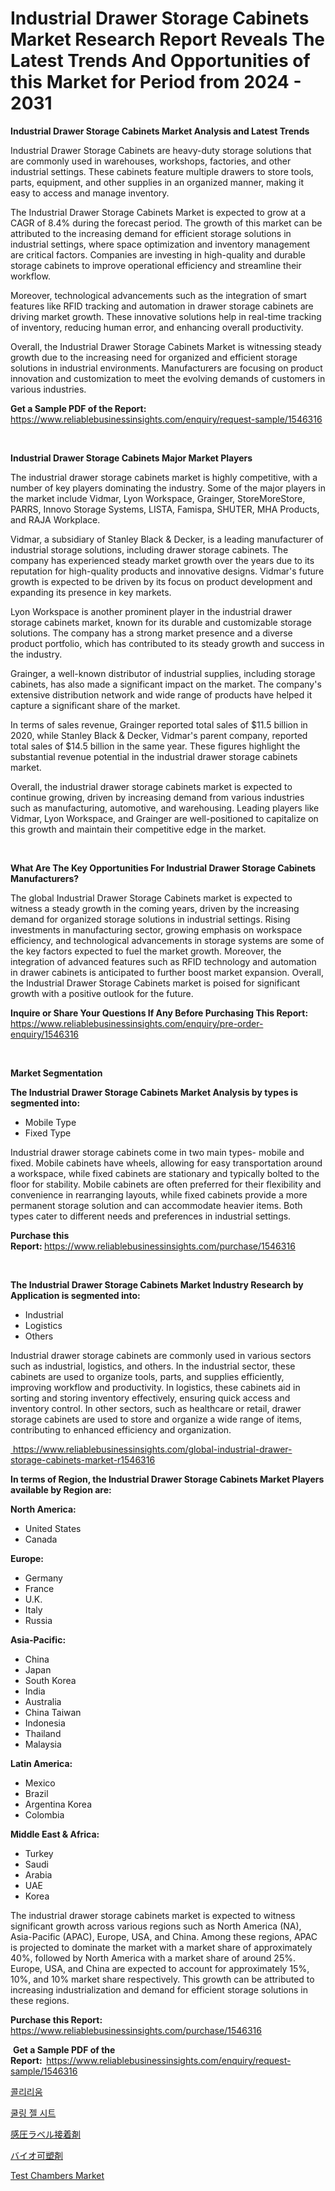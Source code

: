 <p><h1>Industrial Drawer Storage Cabinets Market Research Report Reveals The Latest Trends And Opportunities of this Market for Period from 2024 - 2031</h1></p><p><strong>Industrial Drawer Storage Cabinets Market Analysis and Latest Trends</strong></p>
<p><p>Industrial Drawer Storage Cabinets are heavy-duty storage solutions that are commonly used in warehouses, workshops, factories, and other industrial settings. These cabinets feature multiple drawers to store tools, parts, equipment, and other supplies in an organized manner, making it easy to access and manage inventory.</p><p>The Industrial Drawer Storage Cabinets Market is expected to grow at a CAGR of 8.4% during the forecast period. The growth of this market can be attributed to the increasing demand for efficient storage solutions in industrial settings, where space optimization and inventory management are critical factors. Companies are investing in high-quality and durable storage cabinets to improve operational efficiency and streamline their workflow.</p><p>Moreover, technological advancements such as the integration of smart features like RFID tracking and automation in drawer storage cabinets are driving market growth. These innovative solutions help in real-time tracking of inventory, reducing human error, and enhancing overall productivity.</p><p>Overall, the Industrial Drawer Storage Cabinets Market is witnessing steady growth due to the increasing need for organized and efficient storage solutions in industrial environments. Manufacturers are focusing on product innovation and customization to meet the evolving demands of customers in various industries.</p></p>
<p><strong>Get a Sample PDF of the Report:&nbsp;</strong> <a href="https://www.reliablebusinessinsights.com/enquiry/request-sample/1546316">https://www.reliablebusinessinsights.com/enquiry/request-sample/1546316</a></p>
<p>&nbsp;</p>
<p><strong>Industrial Drawer Storage Cabinets Major Market Players</strong></p>
<p><p>The industrial drawer storage cabinets market is highly competitive, with a number of key players dominating the industry. Some of the major players in the market include Vidmar, Lyon Workspace, Grainger, StoreMoreStore, PARRS, Innovo Storage Systems, LISTA, Famispa, SHUTER, MHA Products, and RAJA Workplace.</p><p>Vidmar, a subsidiary of Stanley Black & Decker, is a leading manufacturer of industrial storage solutions, including drawer storage cabinets. The company has experienced steady market growth over the years due to its reputation for high-quality products and innovative designs. Vidmar's future growth is expected to be driven by its focus on product development and expanding its presence in key markets.</p><p>Lyon Workspace is another prominent player in the industrial drawer storage cabinets market, known for its durable and customizable storage solutions. The company has a strong market presence and a diverse product portfolio, which has contributed to its steady growth and success in the industry.</p><p>Grainger, a well-known distributor of industrial supplies, including storage cabinets, has also made a significant impact on the market. The company's extensive distribution network and wide range of products have helped it capture a significant share of the market.</p><p>In terms of sales revenue, Grainger reported total sales of $11.5 billion in 2020, while Stanley Black & Decker, Vidmar's parent company, reported total sales of $14.5 billion in the same year. These figures highlight the substantial revenue potential in the industrial drawer storage cabinets market.</p><p>Overall, the industrial drawer storage cabinets market is expected to continue growing, driven by increasing demand from various industries such as manufacturing, automotive, and warehousing. Leading players like Vidmar, Lyon Workspace, and Grainger are well-positioned to capitalize on this growth and maintain their competitive edge in the market.</p></p>
<p>&nbsp;</p>
<p><strong>What Are The Key Opportunities For Industrial Drawer Storage Cabinets Manufacturers?</strong></p>
<p><p>The global Industrial Drawer Storage Cabinets market is expected to witness a steady growth in the coming years, driven by the increasing demand for organized storage solutions in industrial settings. Rising investments in manufacturing sector, growing emphasis on workspace efficiency, and technological advancements in storage systems are some of the key factors expected to fuel the market growth. Moreover, the integration of advanced features such as RFID technology and automation in drawer cabinets is anticipated to further boost market expansion. Overall, the Industrial Drawer Storage Cabinets market is poised for significant growth with a positive outlook for the future.</p></p>
<p><strong>Inquire or Share Your Questions If Any Before Purchasing This Report:</strong> <a href="https://www.reliablebusinessinsights.com/enquiry/pre-order-enquiry/1546316">https://www.reliablebusinessinsights.com/enquiry/pre-order-enquiry/1546316</a></p>
<p>&nbsp;</p>
<p><strong>Market Segmentation</strong></p>
<p><strong>The Industrial Drawer Storage Cabinets Market Analysis by types is segmented into:</strong></p>
<p><ul><li>Mobile Type</li><li>Fixed Type</li></ul></p>
<p><p>Industrial drawer storage cabinets come in two main types- mobile and fixed. Mobile cabinets have wheels, allowing for easy transportation around a workspace, while fixed cabinets are stationary and typically bolted to the floor for stability. Mobile cabinets are often preferred for their flexibility and convenience in rearranging layouts, while fixed cabinets provide a more permanent storage solution and can accommodate heavier items. Both types cater to different needs and preferences in industrial settings.</p></p>
<p><strong>Purchase this Report:&nbsp;</strong><a href="https://www.reliablebusinessinsights.com/purchase/1546316">https://www.reliablebusinessinsights.com/purchase/1546316</a></p>
<p>&nbsp;</p>
<p><strong>The Industrial Drawer Storage Cabinets Market Industry Research by Application is segmented into:</strong></p>
<p><ul><li>Industrial</li><li>Logistics</li><li>Others</li></ul></p>
<p><p>Industrial drawer storage cabinets are commonly used in various sectors such as industrial, logistics, and others. In the industrial sector, these cabinets are used to organize tools, parts, and supplies efficiently, improving workflow and productivity. In logistics, these cabinets aid in sorting and storing inventory effectively, ensuring quick access and inventory control. In other sectors, such as healthcare or retail, drawer storage cabinets are used to store and organize a wide range of items, contributing to enhanced efficiency and organization.</p></p>
<p><a href="https://www.reliablebusinessinsights.com/global-industrial-drawer-storage-cabinets-market-r1546316">&nbsp;https://www.reliablebusinessinsights.com/global-industrial-drawer-storage-cabinets-market-r1546316</a></p>
<p><strong>In terms of Region, the Industrial Drawer Storage Cabinets Market Players available by Region are:</strong></p>
<p>
    <p> <strong> North America: </strong>
        <ul>
            <li>United States</li>
            <li>Canada</li>
        </ul>
        </p> 
    <p> <strong> Europe: </strong>
        <ul>
            <li>Germany</li>
            <li>France</li>
            <li>U.K.</li>
            <li>Italy</li>
            <li>Russia</li>
        </ul>
        </p> 
    <p> <strong> Asia-Pacific: </strong>
        <ul>
            <li>China</li>
            <li>Japan</li>
            <li>South Korea</li>
            <li>India</li>
            <li>Australia</li>
            <li>China Taiwan</li>
            <li>Indonesia</li>
            <li>Thailand</li>
            <li>Malaysia</li>
        </ul>
        </p> 
    <p> <strong> Latin America: </strong>
        <ul>
            <li>Mexico</li>
            <li>Brazil</li>
            <li>Argentina Korea</li>
            <li>Colombia</li>
        </ul>
        </p> 
    <p> <strong> Middle East & Africa: </strong>
        <ul>
            <li>Turkey</li>
            <li>Saudi</li>
            <li>Arabia</li>
            <li>UAE</li>
            <li>Korea</li>
        </ul>
    </p>
    </p>
<p><p>The industrial drawer storage cabinets market is expected to witness significant growth across various regions such as North America (NA), Asia-Pacific (APAC), Europe, USA, and China. Among these regions, APAC is projected to dominate the market with a market share of approximately 40%, followed by North America with a market share of around 25%. Europe, USA, and China are expected to account for approximately 15%, 10%, and 10% market share respectively. This growth can be attributed to increasing industrialization and demand for efficient storage solutions in these regions.</p></p>
<p><strong>Purchase this Report: </strong><a href="https://www.reliablebusinessinsights.com/purchase/1546316">https://www.reliablebusinessinsights.com/purchase/1546316</a></p>
<p>&nbsp;<strong>Get a Sample PDF of the Report:&nbsp;&nbsp;</strong><a href="https://www.reliablebusinessinsights.com/enquiry/request-sample/1546316">https://www.reliablebusinessinsights.com/enquiry/request-sample/1546316</a></p>
<p><strong></strong></p>
<p><p><a href="https://github.com/vs10l4sfg5c/Market-Research-Report-List-2/blob/main/4139819174602.md">콜리리움</a></p><p><a href="https://github.com/Skyleitney456456/Market-Research-Report-List-2/blob/main/1908458174603.md">쿨링 젤 시트</a></p><p><a href="https://github.com/xemfu2379520/Market-Research-Report-List-2/blob/main/6599456162162.md">感圧ラベル接着剤</a></p><p><a href="https://github.com/bucuel854722/Market-Research-Report-List-2/blob/main/2776458162163.md">バイオ可塑剤</a></p><p><a href="https://github.com/beatblasta/Market-Research-Report-List-4/blob/main/test-chambers-market.md">Test Chambers Market</a></p></p>
